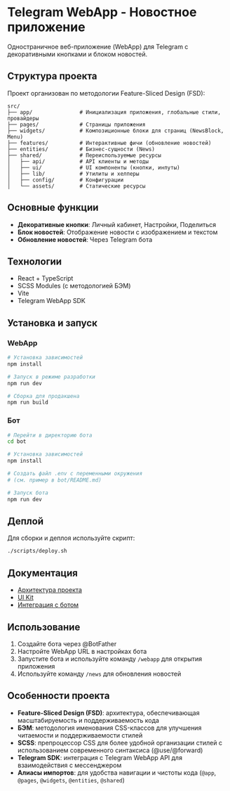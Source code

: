 # Telegram WebApp - Новостное приложение

Одностраничное веб-приложение (WebApp) для Telegram с декоративными кнопками и блоком новостей.

## Структура проекта

Проект организован по методологии Feature-Sliced Design (FSD):

```
src/
├── app/               # Инициализация приложения, глобальные стили, провайдеры
├── pages/             # Страницы приложения
├── widgets/           # Композиционные блоки для страниц (NewsBlock, Menu)
├── features/          # Интерактивные фичи (обновление новостей)
├── entities/          # Бизнес-сущности (News)
├── shared/            # Переиспользуемые ресурсы
│   ├── api/           # API клиенты и методы
│   ├── ui/            # UI компоненты (кнопки, инпуты)
│   ├── lib/           # Утилиты и хелперы
│   ├── config/        # Конфигурации
│   └── assets/        # Статические ресурсы
```

## Основные функции

- **Декоративные кнопки**: Личный кабинет, Настройки, Поделиться
- **Блок новостей**: Отображение новости с изображением и текстом
- **Обновление новостей**: Через Telegram бота

## Технологии

- React + TypeScript
- SCSS Modules (с методологией БЭМ)
- Vite
- Telegram WebApp SDK

## Установка и запуск

### WebApp

```bash
# Установка зависимостей
npm install

# Запуск в режиме разработки
npm run dev

# Сборка для продакшена
npm run build
```

### Бот

```bash
# Перейти в директорию бота
cd bot

# Установка зависимостей
npm install

# Создать файл .env с переменными окружения
# (см. пример в bot/README.md)

# Запуск бота
npm run dev
```

## Деплой

Для сборки и деплоя используйте скрипт:

```bash
./scripts/deploy.sh
```

## Документация

- [Архитектура проекта](docs/architecture.md)
- [UI Kit](docs/ui-kit/ui-kit.md)
- [Интеграция с ботом](docs/bot-integration.md)

## Использование

1. Создайте бота через @BotFather
2. Настройте WebApp URL в настройках бота
3. Запустите бота и используйте команду `/webapp` для открытия приложения
4. Используйте команду `/news` для обновления новостей

## Особенности проекта

- **Feature-Sliced Design (FSD)**: архитектура, обеспечивающая масштабируемость и поддерживаемость кода
- **БЭМ**: методология именования CSS-классов для улучшения читаемости и поддерживаемости стилей
- **SCSS**: препроцессор CSS для более удобной организации стилей с использованием современного синтаксиса (@use/@forward)
- **Telegram SDK**: интеграция с Telegram WebApp API для взаимодействия с мессенджером
- **Алиасы импортов**: для удобства навигации и чистоты кода (`@app`, `@pages`, `@widgets`, `@entities`, `@shared`)
